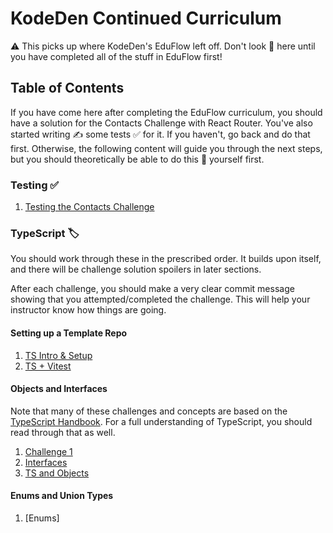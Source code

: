 # KodeDen Continued Curriculum

⚠️ This picks up where KodeDen's EduFlow left off. Don't look 👀 here until you have completed all of the stuff in EduFlow first!

## Table of Contents

If you have come here after completing the EduFlow curriculum, you should have a solution for the Contacts Challenge with React Router. You've also started writing ✍️ some tests ✅ for it. If you haven't, go back and do that first. Otherwise, the following content will guide you through the next steps, but you should theoretically be able to do this 💩 yourself first.

### Testing ✅

1. [Testing the Contacts Challenge](./testing-contacts/testing-contacts-challenge.md)

### TypeScript 🏷️

You should work through these in the prescribed order. It builds upon itself, and there will be challenge solution spoilers in later sections.

After each challenge, you should make a very clear commit message showing that you attempted/completed the challenge. This will help your instructor know how things are going.

#### Setting up a Template Repo

1. [TS Intro & Setup](./ts/ts-intro.md)
1. [TS + Vitest](./ts/ts-vitest.md)

#### Objects and Interfaces

Note that many of these challenges and concepts are based on the [TypeScript Handbook](https://www.typescriptlang.org/docs/handbook/intro.html). For a full understanding of TypeScript, you should read through that as well.

1. [Challenge 1](./ts/1/1.md)
1. [Interfaces](./ts/objects-interfaces/interfaces.md)
1. [TS and Objects](./ts/ts-objects/ts-objects.md)

#### Enums and Union Types

1. [Enums]
